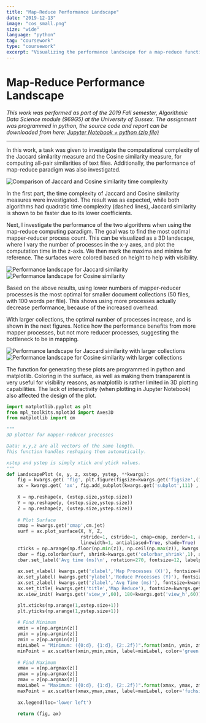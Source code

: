 ```yaml
---
title: "Map-Reduce Performance Landscape"
date: "2019-12-13"
image: "cos_small.png"
size: "wide"
language: "python"
tag: "coursework"
type: "coursework"
excerpt: "Visualizing the performance landscape for a map-reduce function, when varying mapper-reducer process count."
---
```


# Map-Reduce Performance Landscape

*This work was performed as part of the 2019 Fall semester, Algorithmic Data Science module (969G5) at the University of Sussex. The assignment was programmed in python, the source code and report can be downloaded from here: [Jupyter Notebook + python (zip file)](https://drive.google.com/uc?export=download&id=1LDVCGTjBMLQndbXATTRAzss2WJBV1Yze)*

---

In this work, a task was given to investigate the computational complexity of the Jaccard similarity measure and the Cosine similarity measure, for computing all-pair similarities of text files. Additionally, the performance of map-reduce paradigm was also investigated.

<img src="./linear_compute.png" 
	title="Comparison of Jaccard and Cosine similarity (sparse representation) time complexity. Jaccard is shown in red, Cosine is shown in blue. As the size of text collection (x-axis) grows, the compute time (y-axis) grows quadratically."
	alt="Comparison of Jaccard and Cosine similarity time complexity"
/>

In the first part, the time complexity of Jaccard and Cosine similarity measures were investigated. 
The result was as expected, while both algorithms had quadratic time complexity (dashed lines), Jaccard similarity is shown to be faster due to its lower coefficients.

Next, I investigate the performance of the two algorithms when using the map-reduce computing paradigm. The goal was to find the most optimal mapper-reducer process count. This can be visualized as a 3D landscape, where I vary the number of processes in the x-y axes, and plot the computation time in the z-axis. We then mark the maxima and minima for reference. The surfaces were colored based on height to help with visibility. 

![Performance landscape for Jaccard similarity](./jac_small.png)
![Performance landscape for Cosine similarity](./cos_small.png)

Based on the above results, using lower numbers of mapper-reducer processes is the most optimal for smaller document collections (50 files, with 100 words per file). 
This shows using more processes actually decrease performance, because of the increased overhead. 

With larger collections, the optimal number of processes increase, and is shown in the next figures. Notice how the performance benefits from more mapper processes, but not more reducer processes, suggesting the bottleneck to be in mapping.

![Performance landscape for Jaccard similarity with larger collections](./jac_large.png)
![Performance landscape for Cosine similarity with larger collections](./cos_large.png)

The function for generating these plots are programmed in python and matplotlib.
Coloring in the surface, as well as making them transparent is very useful for visibility reasons, as matplotlib is rather limited in 3D plotting capabilities. The lack of interactivity (when plotting in Jupyter Notebook) also affected the design of the plot.

```python {numberLines}
import matplotlib.pyplot as plt
from mpl_toolkits.mplot3d import Axes3D
from matplotlib import cm

"""
3D plotter for mapper-reducer processes

Data: x,y,z are all vectors of the same length.
This function handles reshaping them automatically.

xstep and ystep is simply xtick and ytick values.
"""
def LandscapePlot (x, y, z, xstep, ystep, **kwargs):
    fig = kwargs.get( 'fig', plt.figure(figsize=kwargs.get('figsize',(12,12))) )
    ax = kwargs.get( 'ax', fig.add_subplot(kwargs.get('subplot',111) , projection='3d') )
    
    X = np.reshape(x, (xstep.size,ystep.size))
    Y = np.reshape(y, (xstep.size,ystep.size))
    Z = np.reshape(z, (xstep.size,ystep.size))
    
    # Plot Surface
    cmap = kwargs.get('cmap',cm.jet)
    surf = ax.plot_surface(X, Y, Z, 
                           rstride=1, cstride=1, cmap=cmap, zorder=1, alpha=kwargs.get('alpha',1),
                           linewidth=1, antialiased=True, shade=True)
    cticks = np.arange(np.floor(np.min(z)), np.ceil(np.max(z)), kwargs.get('ctickstep',10) )
    cbar = fig.colorbar(surf, shrink=kwargs.get('colorbar_shrink',1), aspect=12, ticks=cticks, extend='both')
    cbar.set_label('Avg time (ms)\n', rotation=270, fontsize=12, labelpad=20)
    
    ax.set_xlabel( kwargs.get('xlabel','Map Processes (X)'), fontsize=kwargs.get('xlabel_fontsize',10) )
    ax.set_ylabel( kwargs.get('ylabel','Reduce Processes (Y)'), fontsize=kwargs.get('ylabel_fontsize',10) )
    ax.set_zlabel( kwargs.get('zlabel','Avg Time (ms)'), fontsize=kwargs.get('zlabel_fontsize',10) )
    ax.set_title( kwargs.get('title','Map Reduce'), fontsize=kwargs.get('title_fontsize',10))
    ax.view_init( kwargs.get('view_v',60), 180+kwargs.get('view_h',60))

    plt.xticks(np.arange(1,xstep.size+1))
    plt.yticks(np.arange(1,ystep.size+1))
    
    # Find Minimum
    xmin = x[np.argmin(z)]
    ymin = y[np.argmin(z)]
    zmin = z[np.argmin(z)]
    minLabel = "Minimum: ({0:d}, {1:d}, {2:.2f})".format(xmin, ymin, zmin)
    minPoint = ax.scatter(xmin,ymin,zmin, label=minLabel, color='green', s=50, zorder=10)
    
    # Find Maximum
    xmax = x[np.argmax(z)]
    ymax = y[np.argmax(z)]
    zmax = z[np.argmax(z)]
    maxLabel = "Maximum: ({0:d}, {1:d}, {2:.2f})".format(xmax, ymax, zmax)
    maxPoint = ax.scatter(xmax,ymax,zmax, label=maxLabel, color='fuchsia', s=50, zorder=10)
    
    ax.legend(loc='lower left')
    
    return (fig, ax)
```